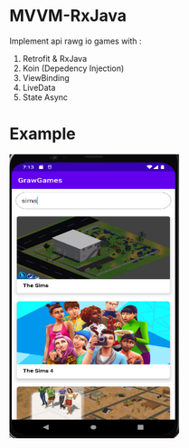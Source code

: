 # MVVM-RxJava

Implement api rawg io games with :

1. Retrofit & RxJava
2. Koin (Depedency Injection)
3. ViewBinding
4. LiveData
5. State Async


# Example

<img src="https://github.com/arbaelbarca/MVVM-RxJava/blob/master/mvvmrxjava.PNG" width="300" height="500">
